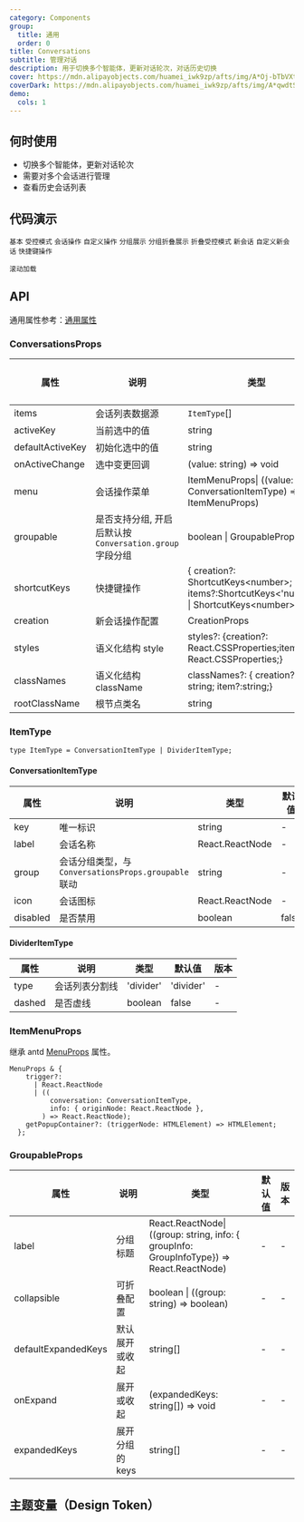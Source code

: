 ```yaml
---
category: Components
group:
  title: 通用
  order: 0
title: Conversations
subtitle: 管理对话
description: 用于切换多个智能体，更新对话轮次，对话历史切换
cover: https://mdn.alipayobjects.com/huamei_iwk9zp/afts/img/A*Oj-bTbVXtpQAAAAAAAAAAAAADgCCAQ/original
coverDark: https://mdn.alipayobjects.com/huamei_iwk9zp/afts/img/A*qwdtSKWXeikAAAAAAAAAAAAADgCCAQ/original
demo:
  cols: 1
---
```


## 何时使用

- 切换多个智能体，更新对话轮次
- 需要对多个会话进行管理
- 查看历史会话列表

## 代码演示

<!-- prettier-ignore -->
<code src="./demo/basic.tsx" background="grey">基本</code>
<code src="./demo/controlled-mode.tsx" background="grey">受控模式</code>
<code src="./demo/with-menu.tsx" background="grey">会话操作</code>
<code src="./demo/menu-trigger.tsx" background="grey">自定义操作</code>
<code src="./demo/group.tsx" background="grey">分组展示</code>
<code src="./demo/group-collapsible.tsx" background="grey">分组折叠展示</code>
<code src="./demo/controlled-collapsible.tsx" background="grey">折叠受控模式</code>
<code src="./demo/new-chat.tsx" background="grey">新会话</code>
<code src="./demo/custom-new-chat.tsx" background="grey">自定义新会话</code>
<code src="./demo/shortcutKeys.tsx" background="grey">快捷键操作</code>

<code src="./demo/infinite-load.tsx" background="grey">滚动加载</code>

## API

通用属性参考：[通用属性](/docs/react/common-props)

### ConversationsProps

| 属性 | 说明 | 类型 | 默认值 | 版本 |
| --- | --- | --- | --- | --- |
| items | 会话列表数据源 | `ItemType`[] | - | - |
| activeKey | 当前选中的值 | string | - | - |
| defaultActiveKey | 初始化选中的值 | string | - | - |
| onActiveChange | 选中变更回调 | (value: string) => void | - | - |
| menu | 会话操作菜单 | ItemMenuProps\| ((value: ConversationItemType) => ItemMenuProps) | - | - |
| groupable | 是否支持分组, 开启后默认按 `Conversation.group` 字段分组 | boolean \| GroupableProps | - | - |
| shortcutKeys | 快捷键操作 | { creation?: ShortcutKeys\<number\>; items?:ShortcutKeys\<'number'\> \| ShortcutKeys\<number\>[];} | - | - |
| creation | 新会话操作配置 | CreationProps | - | - |
| styles | 语义化结构 style | styles?: {creation?: React.CSSProperties;item?: React.CSSProperties;} | - | - |
| classNames | 语义化结构 className | classNames?: { creation?: string; item?:string;} | - | - |
| rootClassName | 根节点类名 | string | - | - |

### ItemType

```tsx
type ItemType = ConversationItemType | DividerItemType;
```

#### ConversationItemType

| 属性 | 说明 | 类型 | 默认值 | 版本 |
| --- | --- | --- | --- | --- |
| key | 唯一标识 | string | - | - |
| label | 会话名称 | React.ReactNode | - | - |
| group | 会话分组类型，与 `ConversationsProps.groupable` 联动 | string | - | - |
| icon | 会话图标 | React.ReactNode | - | - |
| disabled | 是否禁用 | boolean | false | - |

#### DividerItemType

| 属性   | 说明           | 类型      | 默认值    | 版本 |
| ------ | -------------- | --------- | --------- | ---- |
| type   | 会话列表分割线 | 'divider' | 'divider' | -    |
| dashed | 是否虚线       | boolean   | false     | -    |

### ItemMenuProps

继承 antd [MenuProps](https://ant.design/components/menu-cn#api) 属性。

```tsx
MenuProps & {
    trigger?:
      | React.ReactNode
      | ((
          conversation: ConversationItemType,
          info: { originNode: React.ReactNode },
        ) => React.ReactNode);
    getPopupContainer?: (triggerNode: HTMLElement) => HTMLElement;
  };
```

### GroupableProps

| 属性 | 说明 | 类型 | 默认值 | 版本 |
| --- | --- | --- | --- | --- |
| label | 分组标题 | React.ReactNode\| ((group: string, info: { groupInfo: GroupInfoType}) => React.ReactNode) | - | - |
| collapsible | 可折叠配置 | boolean \| ((group: string) => boolean) | - | - |
| defaultExpandedKeys | 默认展开或收起 | string[] | - | - |
| onExpand | 展开或收起 | (expandedKeys: string[]) => void | - | - |
| expandedKeys | 展开分组的 keys | string[] | - | - |

## 主题变量（Design Token）

<ComponentTokenTable component="Conversations"></ComponentTokenTable>
